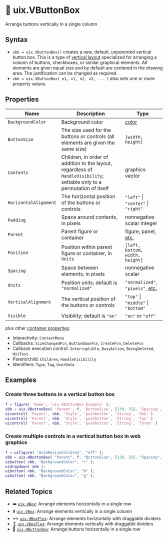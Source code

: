 # :vertical_traffic_light: uix.VButtonBox

Arrange buttons vertically in a single column

## Syntax

* `vbb = uix.VButtonBox()` creates a new, default, *unparented* vertical button box. This is a type of [vertical layout](uixVBox.md) specialized for arranging a column of buttons, checkboxes, or similar graphical elements. All elements are given equal size and by default are centered in the drawing area. The justification can be changed as required.
* `vbb = uix.VButtonBox( n1, v1, n2, v2, ... )` also sets one or more property values.

## Properties

| Name | Description | Type |
| --- | --- | --- |
| `BackgroundColor` | Background color | [color](https://www.mathworks.com/help/matlab/creating_plots/specify-plot-colors.html) |
| `ButtonSize` | The size used for the buttons or controls (all elements are given the same size) | `[width, height]` |
| `Contents` | Children, in order of addition to the layout, regardless of `HandleVisibility`; settable only to a permutation of itself | graphics vector |
| `HorizontalAlignment` | The horizontal position of the buttons or controls | `"left"` \| `"center"` \| `"right"` |
| `Padding` | Space around contents, in pixels | nonnegative scalar integer
| `Parent` | Parent figure or container | figure, panel, [etc.](https://www.mathworks.com/help/matlab/ref/matlab.ui.container.panel-properties.html#mw_e4809363-1f35-4bc7-89f8-36ed9cccb017) |
| `Position` | Position within parent figure or container, in `Units` | `[left, bottom, width, height]`  |
| `Spacing` | Space between elements, in pixels | nonnegative scalar |
| `Units` | Position units; default is `"normalized"` | `"normalized"`, `"pixels"`, [etc.](https://www.mathworks.com/help/matlab/ref/matlab.ui.container.panel-properties.html#bub8wap-1_sep_shared-Position) |
| `VerticalAlignment` | The vertical position of the buttons or controls | `"top"` \| `"middle"` \| `"bottom"` |
| `Visible` | Visibility; default is `"on"` | `"on"` or `"off"` |

plus other [container properties](https://www.mathworks.com/help/matlab/ref/matlab.ui.container.panel-properties.html):
* Interactivity: `ContextMenu`
* Callbacks: `SizeChangedFcn`, `ButtonDownFcn`, `CreateFcn`, `DeleteFcn`
* Callback execution control: `Interruptible`, `BusyAction`, `BeingDeleted`, `HitTest`
* Parent/child: `Children`, `HandleVisibility`
* Identifiers: `Type`, `Tag`, `UserData`

## Examples

### Create three buttons in a vertical button box

```matlab
f = figure( 'Name', 'uix.VButtonBox Example' );
vbb = uix.VButtonBox( 'Parent', f, 'ButtonSize', [130, 35], 'Spacing', 5 );
uicontrol( 'Parent', vbb, 'Style', 'pushbutton', 'String', 'One' )
uicontrol( 'Parent', vbb, 'Style', 'pushbutton', 'String', 'Two' )
uicontrol( 'Parent', vbb, 'Style', 'pushbutton', 'String', 'Three' )
```

### Create multiple controls in a vertical button box in web graphics

```matlab
f = uifigure( "AutoResizeChildren", "off" );
vbb = uix.HButtonBox( "Parent", f, "ButtonSize", [130, 35], "Spacing", 5 );
uibutton( vbb, "BackgroundColor", "r" );
uidropdown( vbb );
uibutton( vbb, "BackgroundColor", "b" );
uibutton( vbb, "BackgroundColor", "g" );
```

## Related Topics

* :arrow_right: [`uix.HBox`](uixHBox.md): Arrange elements horizontally in a single row
* :arrow_down: [`uix.VBox`](uixVBox.md): Arrange elements vertically in a single column
* :left_right_arrow: [`uix.HBoxFlex`](uixHBox.md): Arrange elements horizontally with draggable dividers
* :arrow_up_down: [`uix.VBoxFlex`](uixVBox.md): Arrange elements vertically with draggable dividers
* :traffic_light: [`uix.HButtonBox`](uixHButtonBox.md): Arrange buttons horizontally in a single row